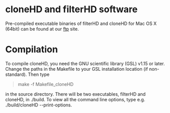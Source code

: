 # cloneHD and filterHD software

Pre-compiled executable binaries of filterHD and cloneHD for Mac OS X (64bit) can be found at our [ftp](ftp://ftp.sanger.ac.uk/pub/teams/153/cloneHD/) site. 

# Compilation  

To compile cloneHD, you need the GNU scientific library (GSL) v1.15 or later. Change the paths in the Makefile to your GSL installation location (if non-standard). Then type 

>make -f Makefile_cloneHD

in the source directory. There will be two executables, filterHD and cloneHD, in ./build. To view all the command line options, type e.g. ./build/cloneHD --print-options.

